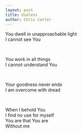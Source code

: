 ```yaml
---
layout: post
title: Useless
author: Chris Carter
---
```


You dwell in unapproachable light <br>
I cannot see You <br>

<br>

You work in all things <br>
I cannot understand You <br>

<br>

Your goodness never ends <br>
I am overcome with dread <br>

<br>

When I behold You <br>
I find no use for myself <br>
You are that You are <br>
Without me <br>
